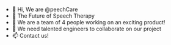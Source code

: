 - 👋 Hi, We are @peechCare
- 👀 The Future of Speech Therapy
- 🌱 We are a team of 4 people working on an exciting product!
- 💞️ We need talented engineers to collaborate on our project
- 📫 Contact us!

<!---
peechCare/peechCare is a ✨ special ✨ repository because its `README.md` (this file) appears on your GitHub profile.
You can click the Preview link to take a look at your changes.
--->
